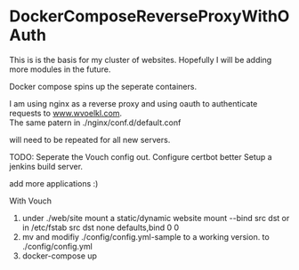 # DockerComposeReverseProxyWithOAuth

This is is the basis for my cluster of websites.  Hopefully I will be adding more modules in the future.

Docker compose spins up the seperate containers.

I am using nginx as a reverse proxy and using oauth to authenticate requests to www.wvoelkl.com.  
The same patern in ./nginx/conf.d/default.conf

will need to be repeated for all new servers.

TODO:
Seperate the Vouch config out.
Configure certbot better
Setup a jenkins build server.

add more applications :)

With Vouch

1. under ./web/site mount a static/dynamic website
  mount --bind src dst or in /etc/fstab src dst none defaults,bind 0 0 
2. mv and modifiy ./config/config.yml-sample to a working version. to ./config/config.yml
3. docker-compose up
